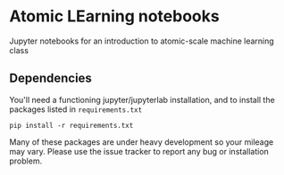 # Atomic LEarning notebooks

Jupyter notebooks for an introduction to atomic-scale machine learning class

## Dependencies

You'll need a functioning jupyter/jupyterlab installation, and to install 
the packages listed in `requirements.txt`

```
pip install -r requirements.txt
```

Many of these packages are under heavy development so your mileage may vary. 
Please use the issue tracker to report any bug or installation problem.


